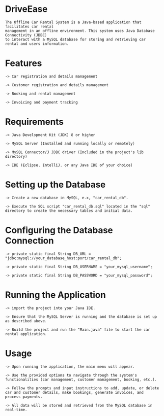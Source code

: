 # DriveEase
    The Offline Car Rental System is a Java-based application that facilitates car rental
    management in an offline environment. This system uses Java Database Connectivity (JDBC)
    to interact with a MySQL database for storing and retrieving car rental and users information.

# Features
    -> Car registration and details management

    -> Customer registration and details management

    -> Booking and rental management

    -> Invoicing and payment tracking

# Requirements
    -> Java Development Kit (JDK) 8 or higher

    -> MySQL Server (Installed and running locally or remotely)

    -> MySQL Connector/J JDBC driver (Included in the project's lib directory)

    -> IDE (Eclipse, IntelliJ, or any Java IDE of your choice)

# Setting up the Database
    -> Create a new database in MySQL, e.x, "car_rental_db".

    -> Execute the SQL script "car_rental_db.sql" located in the "sql" directory to create the necessary tables and initial data.

# Configuring the Database Connection
    -> private static final String DB_URL = "jdbc:mysql://your_database_host:port/car_rental_db";

    -> private static final String DB_USERNAME = "your_mysql_username";

    -> private static final String DB_PASSWORD = "your_mysql_password";

# Running the Application
    -> import the project into your Java IDE.

    -> Ensure that the MySQL Server is running and the database is set up as described above.

    -> Build the project and run the "Main.java" file to start the car rental application.

# Usage
    -> Upon running the application, the main menu will appear.

    -> Use the provided options to navigate through the system's functionalities (car management, customer management, booking, etc.).

    -> Follow the prompts and input instructions to add, update, or delete car and customer details, make bookings, generate invoices, and process payments.

    -> All data will be stored and retrieved from the MySQL database in real-time.
